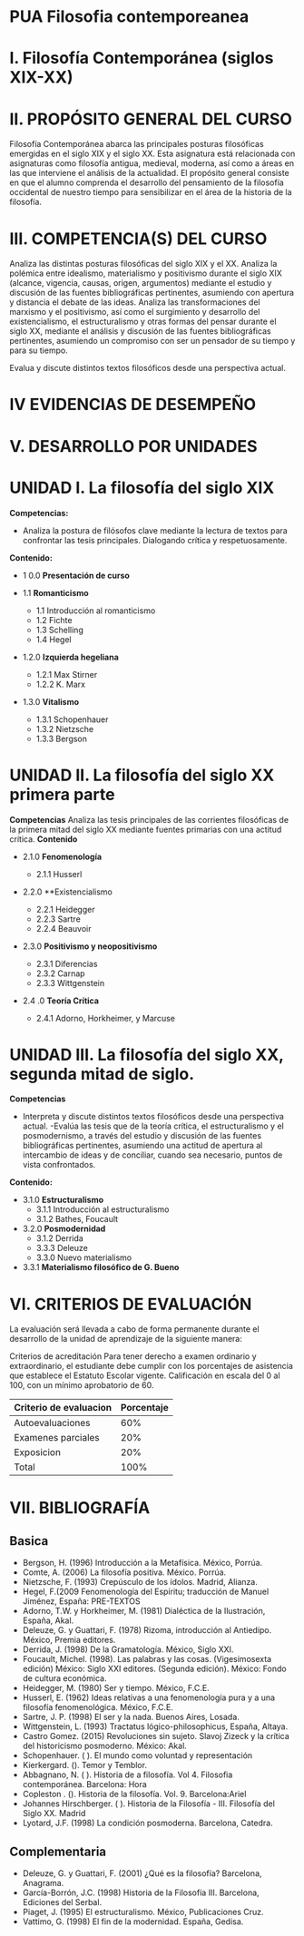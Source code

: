 
# PUA Filosofia contemporeanea 
# I. Filosofía Contemporánea (siglos XIX-XX)
 

# II. PROPÓSITO GENERAL DEL CURSO 
Filosofía Contemporánea abarca las principales posturas filosóficas emergidas en
el siglo XIX y el siglo XX. Esta asignatura está relacionada con asignaturas como filosofía antigua, medieval, moderna, así como a áreas en las que interviene el análisis de la actualidad. El propósito general consiste en que el alumno comprenda el  desarrollo del pensamiento de la filosofía occidental de nuestro tiempo para sensibilizar en el área de la historia de la filosofía.


# III.  COMPETENCIA(S)  DEL CURSO
Analiza las distintas posturas filosóficas del siglo XIX y el XX.
Analiza la polémica entre idealismo, materialismo y positivismo durante el siglo XIX (alcance, vigencia, causas, origen, argumentos) mediante el estudio y discusión de las fuentes bibliográficas pertinentes, asumiendo con apertura y distancia el debate de las ideas.
Analiza las transformaciones del marxismo y el positivismo, así como el surgimiento y desarrollo del existencialismo, el estructuralismo y otras formas del pensar durante el siglo XX, mediante el análisis y discusión de las fuentes bibliográficas pertinentes, asumiendo un compromiso con ser un pensador de su tiempo y para su tiempo.

Evalua y discute distintos textos filosóficos desde una perspectiva actual.
# IV EVIDENCIAS DE DESEMPEÑO
# V. DESARROLLO POR UNIDADES 



# UNIDAD I.  La filosofía del siglo XIX


**Competencias:**
* Analiza la postura de filósofos clave mediante la lectura de textos para confrontar las tesis principales. Dialogando crítica y respetuosamente.

**Contenido:**

* 1 0.0 **Presentación de curso**
* 1.1  **Romanticismo** 
  * 1.1 Introducción al romanticismo
  * 1.2 Fichte
  * 1.3 Schelling
  * 1.4 Hegel

*  1.2.0 **Izquierda hegeliana**
   * 1.2.1 Max Stirner
   * 1.2.2 K. Marx

* 1.3.0 **Vitalismo**
  * 1.3.1 Schopenhauer
  * 1.3.2 Nietzsche
  * 1.3.3 Bergson




# UNIDAD II. La filosofía del siglo XX primera parte 

**Competencias**
Analiza las tesis principales de las corrientes filosóficas de la primera
mitad del siglo XX mediante fuentes primarias con una actitud crítica.
**Contenido**

* 2.1.0 **Fenomenología** 
    * 2.1.1 Husserl
* 2.2.0 **Existencialismo
    * 2.2.1 Heidegger
    * 2.2.3 Sartre
    * 2.2.4 Beauvoir

 * 2.3.0 **Positivismo y neopositivismo**
    * 2.3.1 Diferencias
    * 2.3.2 Carnap
    * 2.3.3 Wittgenstein

* 2.4 .0 **Teoría Crítica** 
    * 2.4.1 Adorno, Horkheimer, y Marcuse



# UNIDAD III. La filosofía del siglo XX, segunda mitad de siglo. 

**Competencias**
* Interpreta y discute distintos textos filosóficos desde una perspectiva actual. 
    -Evalúa las tesis que de la teoría crítica, el estructuralismo y el posmodernismo,
    a través del estudio y discusión de las fuentes bibliográficas pertinentes, 
    asumiendo una actitud de apertura al intercambio de ideas y de conciliar, cuando
    sea necesario, puntos de vista confrontados.

 **Contenido:**

* 3.1.0 **Estructuralismo**
    * 3.1.1 Introducción al estructuralismo
    * 3.1.2 Bathes, Foucault
* 3.2.0 **Posmodernidad**
    * 3.1.2 Derrida
    * 3.3.3 Deleuze
    * 3.3.0 Nuevo materialismo 
* 3.3.1 **Materialismo filosófico de G. Bueno**                  



# VI.  CRITERIOS DE EVALUACIÓN 
La evaluación será llevada a cabo de forma permanente durante el desarrollo
de la unidad de aprendizaje de la siguiente manera: 

Criterios de acreditación
Para tener derecho a examen ordinario y extraordinario, el estudiante debe
cumplir con los porcentajes de asistencia que establece el Estatuto Escolar vigente.
Calificación en escala del 0 al 100, con un mínimo aprobatorio de 60.

| Criterio de evaluacion | Porcentaje |
|------------------------|------------|
| Autoevaluaciones       | 60%        |
| Examenes parciales     | 20%        |
| Exposicion             | 20%        |
| Total                  | 100%       |





# VII.  BIBLIOGRAFÍA  

## Basica
* Bergson, H. (1996) Introducción a la Metafísica. México, Porrúa.
* Comte, A. (2006) La filosofía positiva. México. Porrúa.
* Nietzsche, F. (1993) Crepúsculo de los ídolos. Madrid, Alianza.
* Hegel, F.(2009 Fenomenología del Espíritu; traducción de Manuel Jiménez, España: PRE-TEXTOS
* Adorno, T.W. y Horkheimer, M. (1981) Dialéctica de la Ilustración, España, Akal.
* Deleuze, G. y Guattari, F. (1978) Rizoma, introducción al Antiedipo. México, Premia editores.
* Derrida, J. (1998) De la Gramatología. México, Siglo XXI.      
* Foucault, Michel. (1998). Las palabras y las cosas. (Vigesimosexta edición) México: Siglo XXI editores. (Segunda edición). México: Fondo de cultura económica.
* Heidegger, M. (1980) Ser y tiempo. México, F.C.E.
* Husserl, E. (1962) Ideas relativas a una fenomenología pura y    a una filosofía fenomenológica. México, F.C.E. 
* Sartre, J. P. (1998) El ser y la nada.  Buenos Aires, Losada.
* Wittgenstein, L. (1993) Tractatus lógico-philosophicus, España, Altaya.
* Castro Gomez. (2015) Revoluciones sin sujeto. Slavoj Zizeck y la crítica del historicismo posmoderno. México: Akal.
* Schopenhauer. ( ). El mundo como voluntad y representación
* Kierkergard. ().  Temor y Temblor. 
* Abbagnano, N. ( ). Historia de a filosofía. Vol 4. Filosofia contemporánea. Barcelona: Hora
* Copleston . (). Historia de la filosofía. Vol. 9. Barcelona:Ariel
* Johannes Hirschberger. ( ). Historia de la Filosofía - III.  Filosofía del Siglo XX. Madrid
* Lyotard, J.F. (1998) La condición posmoderna. Barcelona, Catedra.

## Complementaria
* Deleuze, G. y Guattari, F. (2001) ¿Qué es la filosofía? Barcelona, Anagrama.
* García-Borrón, J.C. (1998) Historia de la Filosofía III. Barcelona, Ediciones del Serbal.
* Piaget, J. (1995) El estructuralismo. México, Publicaciones Cruz.
* Vattimo, G. (1998) El fin de la modernidad. España, Gedisa.
